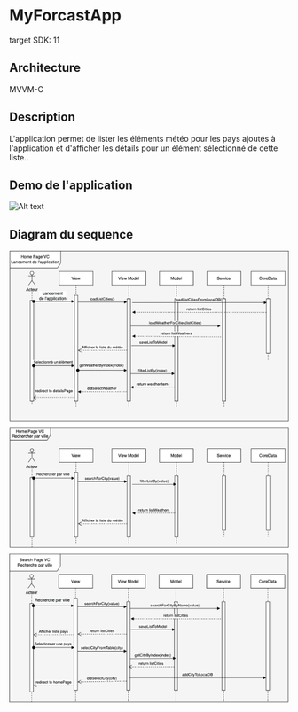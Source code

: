 # MyForcastApp
target SDK: 11
## Architecture
MVVM-C
## Description
L'application permet de lister les éléments météo pour les pays ajoutés à l'application et d'afficher les détails pour un élément sélectionné de cette liste..
## Demo de l'application
![Alt text](ReadMeImages/demo_img_app.png?raw=true "Demo")

## Diagram du sequence
![Alt text](ReadMeImages/seq_diagram.png?raw=true "Diagram du sequence")

